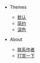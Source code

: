 * Themes
  - <a href="#" data-link-title="Simple">默认</a>
  - <a href="#" data-link-title="Defaults">简约</a> 
  - <a href="#" data-link-title="Simple Dark">深色</a>

* About
  * [联系作者](docsify/about/author)
  * [打赏一下](docsify/about/donate)


